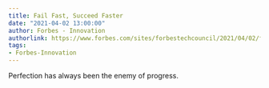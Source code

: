```yaml
---
title: Fail Fast, Succeed Faster
date: "2021-04-02 13:00:00"
author: Forbes - Innovation
authorlink: https://www.forbes.com/sites/forbestechcouncil/2021/04/02/fail-fast-succeed-faster/
tags:
- Forbes-Innovation
---
```

Perfection has always been the enemy of progress.